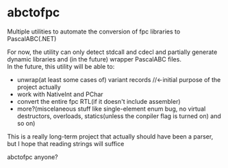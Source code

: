 # abctofpc
Multiple utilities to automate the conversion of fpc libraries to PascalABC(.NET)

For now, the utility can only detect stdcall and cdecl and partially generate dynamic libraries and (in the future) wrapper PascalABC files. <br>
In the future, this utility will be able to:
- unwrap(at least some cases of) variant records  //<-initial purpose of the project actually
- work with NativeInt and PChar
- convert the entire fpc RTL(if it doesn't include assembler)
- more?(miscelaneous stuff like single-element enum bug, no virtual destructors, overloads, statics(unless the conpiler flag is turned on) and so on)

This is a really long-term project that actually should have been a parser, but I hope that reading strings will suffice 

abctofpc anyone?

